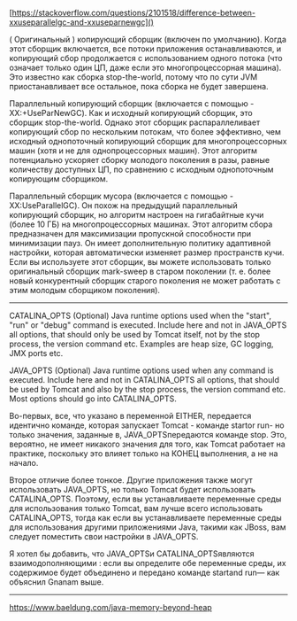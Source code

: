 [https://stackoverflow.com/questions/2101518/difference-between-xxuseparallelgc-and-xxuseparnewgc]()

( Оригинальный ) копирующий сборщик (включен по умолчанию). Когда этот сборщик включается, все потоки приложения останавливаются, и копирующий сбор продолжается с использованием одного потока (что означает только один ЦП, даже если это многопроцессорная машина). Это известно как сборка stop-the-world, потому что по сути JVM приостанавливает все остальное, пока сборка не будет завершена.

Параллельный копирующий сборщик (включается с помощью -XX:+UseParNewGC). Как и исходный копирующий сборщик, это сборщик stop-the-world. Однако этот сборщик распараллеливает копирующий сбор по нескольким потокам, что более эффективно, чем исходный однопоточный копирующий сборщик для многопроцессорных машин (хотя и не для однопроцессорных машин). Этот алгоритм потенциально ускоряет сборку молодого поколения в разы, равные количеству доступных ЦП, по сравнению с исходным однопоточным копирующим сборщиком.

Параллельный сборщик мусора (включается с помощью -XX:UseParallelGC). Он похож на предыдущий параллельный копирующий сборщик, но алгоритм настроен на гигабайтные кучи (более 10 ГБ) на многопроцессорных машинах. Этот алгоритм сбора предназначен для максимизации пропускной способности при минимизации пауз. Он имеет дополнительную политику адаптивной настройки, которая автоматически изменяет размер пространств кучи. Если вы используете этот сборщик, вы можете использовать только оригинальный сборщик mark-sweep в старом поколении (т. е. более новый конкурентный сборщик старого поколения не может работать с этим молодым сборщиком поколения).

---

  CATALINA_OPTS (Optional) Java runtime options used when the "start",
                   "run" or "debug" command is executed.
                   Include here and not in JAVA_OPTS all options, that should
                   only be used by Tomcat itself, not by the stop process,
                   the version command etc.
                   Examples are heap size, GC logging, JMX ports etc.

   JAVA_OPTS       (Optional) Java runtime options used when any command
                   is executed.
                   Include here and not in CATALINA_OPTS all options, that
                   should be used by Tomcat and also by the stop process,
                   the version command etc.
                   Most options should go into CATALINA_OPTS.


Во-первых, все, что указано в переменной EITHER, передается идентично команде, которая запускает Tomcat - команде startor run- но только значения, заданные в, JAVA_OPTSпередаются команде stop. Это, вероятно, не имеет никакого значения для того, как Tomcat работает на практике, поскольку это влияет только на КОНЕЦ выполнения, а не на начало.

Второе отличие более тонкое. Другие приложения также могут использовать JAVA_OPTS, но только Tomcat будет использовать CATALINA_OPTS. Поэтому, если вы устанавливаете переменные среды для использования только Tomcat, вам лучше всего использовать CATALINA_OPTS, тогда как если вы устанавливаете переменные среды для использования другими приложениями Java, такими как JBoss, вам следует поместить свои настройки в JAVA_OPTS.

Я хотел бы добавить, что JAVA_OPTSи CATALINA_OPTSявляются взаимодополняющими : если вы определите обе переменные среды, их содержимое будет объединено и передано команде startand run— как объяснил Gnanam выше.

---

https://www.baeldung.com/java-memory-beyond-heap